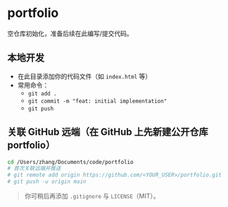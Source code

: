 # portfolio

空仓库初始化，准备后续在此编写/提交代码。

## 本地开发
- 在此目录添加你的代码文件（如 `index.html` 等）
- 常用命令：
  - `git add .`
  - `git commit -m "feat: initial implementation"`
  - `git push`

## 关联 GitHub 远端（在 GitHub 上先新建公开仓库 portfolio）
```bash
cd /Users/zhang/Documents/code/portfolio
# 首次关联远端并推送
# git remote add origin https://github.com/<YOUR_USER>/portfolio.git
# git push -u origin main
```

> 你可稍后再添加 `.gitignore` 与 `LICENSE`（MIT）。

